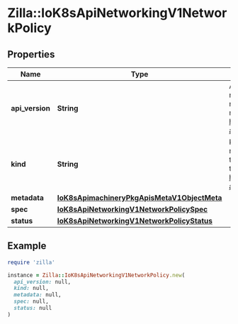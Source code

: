 # Zilla::IoK8sApiNetworkingV1NetworkPolicy

## Properties

| Name | Type | Description | Notes |
| ---- | ---- | ----------- | ----- |
| **api_version** | **String** | APIVersion defines the versioned schema of this representation of an object. Servers should convert recognized schemas to the latest internal value, and may reject unrecognized values. More info: https://git.k8s.io/community/contributors/devel/sig-architecture/api-conventions.md#resources | [optional] |
| **kind** | **String** | Kind is a string value representing the REST resource this object represents. Servers may infer this from the endpoint the client submits requests to. Cannot be updated. In CamelCase. More info: https://git.k8s.io/community/contributors/devel/sig-architecture/api-conventions.md#types-kinds | [optional] |
| **metadata** | [**IoK8sApimachineryPkgApisMetaV1ObjectMeta**](IoK8sApimachineryPkgApisMetaV1ObjectMeta.md) |  | [optional] |
| **spec** | [**IoK8sApiNetworkingV1NetworkPolicySpec**](IoK8sApiNetworkingV1NetworkPolicySpec.md) |  | [optional] |
| **status** | [**IoK8sApiNetworkingV1NetworkPolicyStatus**](IoK8sApiNetworkingV1NetworkPolicyStatus.md) |  | [optional] |

## Example

```ruby
require 'zilla'

instance = Zilla::IoK8sApiNetworkingV1NetworkPolicy.new(
  api_version: null,
  kind: null,
  metadata: null,
  spec: null,
  status: null
)
```


